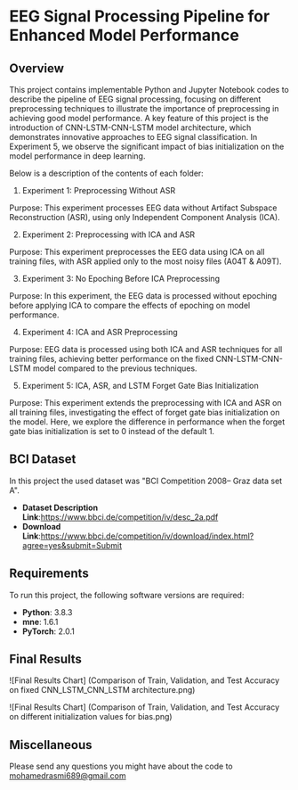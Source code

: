 # EEG Signal Processing Pipeline for Enhanced Model Performance


## Overview

This project contains implementable Python and Jupyter Notebook codes to describe the pipeline of EEG signal processing, focusing on different preprocessing techniques to illustrate the importance of preprocessing in achieving good model performance. A key feature of this project is the introduction of CNN-LSTM-CNN-LSTM model architecture, which demonstrates innovative approaches to EEG signal classification. In Experiment 5, we observe the significant impact of bias initialization on the model performance in deep learning.

Below is a description of the contents of each folder:

1. Experiment 1: Preprocessing Without ASR

Purpose: This experiment processes EEG data without Artifact Subspace Reconstruction (ASR), using only Independent Component Analysis (ICA).

2. Experiment 2: Preprocessing with ICA and ASR

Purpose: This experiment preprocesses the EEG data using ICA on all training files, with ASR applied only to the most noisy files (A04T & A09T).

3. Experiment 3: No Epoching Before ICA Preprocessing

Purpose: In this experiment, the EEG data is processed without epoching before applying ICA to compare the effects of epoching on model performance.

4. Experiment 4: ICA and ASR Preprocessing

Purpose: EEG data is processed using both ICA and ASR techniques for all training files, achieving better performance on the fixed CNN-LSTM-CNN-LSTM model compared to the previous techniques.

5. Experiment 5: ICA, ASR, and LSTM Forget Gate Bias Initialization

Purpose: This experiment extends the preprocessing with ICA and ASR on all training files, investigating the effect of forget gate bias initialization on the model. Here, we explore the difference in performance when the forget gate bias initialization is set to 0 instead of the default 1.


## BCI Dataset

In this project the used dataset was "BCI Competition 2008– Graz data set A".

- **Dataset Description Link**:https://www.bbci.de/competition/iv/desc_2a.pdf
- **Download Link**:https://www.bbci.de/competition/iv/download/index.html?agree=yes&submit=Submit


## Requirements

To run this project, the following software versions are required:

- **Python**: 3.8.3
- **mne**: 1.6.1
- **PyTorch**: 2.0.1


## Final Results

![Final Results Chart] (Comparison of Train, Validation, and Test Accuracy on fixed CNN_LSTM_CNN_LSTM architecture.png)

![Final Results Chart] (Comparison of Train, Validation, and Test Accuracy on different initialization values for  bias.png)


## Miscellaneous

Please send any questions you might have about the code  to mohamedrasmi689@gmail.com
